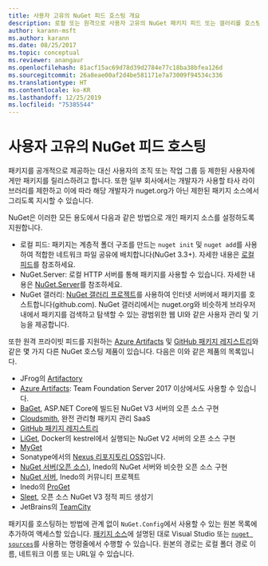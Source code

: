 ```yaml
---
title: 사용자 고유의 NuGet 피드 호스팅 개요
description: 로컬 또는 원격으로 사용자 고유의 NuGet 패키지 피드 또는 갤러리를 호스팅하기 위한 개요입니다.
author: karann-msft
ms.author: karann
ms.date: 08/25/2017
ms.topic: conceptual
ms.reviewer: anangaur
ms.openlocfilehash: 81acf15ac69d78d39d2784e77c18ba38bfea126d
ms.sourcegitcommit: 26a8eae00af2d4be581171e7a73009f94534c336
ms.translationtype: HT
ms.contentlocale: ko-KR
ms.lasthandoff: 12/25/2019
ms.locfileid: "75385544"
---
```

# <a name="hosting-your-own-nuget-feeds"></a>사용자 고유의 NuGet 피드 호스팅

패키지를 공개적으로 제공하는 대신 사용자의 조직 또는 작업 그룹 등 제한된 사용자에게만 패키지를 릴리스하려고 합니다. 또한 일부 회사에서는 개발자가 사용할 타사 라이브러리를 제한하고 이에 따라 해당 개발자가 nuget.org가 아닌 제한된 패키지 소스에서 그리도록 지시할 수 있습니다.

NuGet은 이러한 모든 용도에서 다음과 같은 방법으로 개인 패키지 소스를 설정하도록 지원합니다.

- 로컬 피드: 패키지는 계층적 폴더 구조를 만드는 `nuget init` 및 `nuget add`를 사용하여 적합한 네트워크 파일 공유에 배치합니다(NuGet 3.3+). 자세한 내용은 [로컬 피드](../hosting-packages/local-feeds.md)를 참조하세요.
- NuGet.Server: 로컬 HTTP 서버를 통해 패키지를 사용할 수 있습니다. 자세한 내용은 [NuGet.Server](../hosting-packages/nuget-server.md)를 참조하세요.
- NuGet 갤러리: [NuGet 갤러리 프로젝트](https://github.com/NuGet/NuGetGallery#build-and-run-the-gallery-in-arbitrary-number-easy-steps)를 사용하여 인터넷 서버에서 패키지를 호스트합니다(github.com). NuGet 갤러리에서는 nuget.org와 비슷하게 브라우저 내에서 패키지를 검색하고 탐색할 수 있는 광범위한 웹 UI와 같은 사용자 관리 및 기능을 제공합니다.

또한 원격 프라이빗 피드를 지원하는 [Azure Artifacts](https://www.visualstudio.com/docs/package/nuget/publish) 및 [GitHub 패키지 레지스트리](https://help.github.com/articles/configuring-nuget-for-use-with-github-package-registry)와 같은 몇 가지 다른 NuGet 호스팅 제품이 있습니다. 다음은 이와 같은 제품의 목록입니다.

- JFrog의 [Artifactory](https://www.jfrog.com/artifactory/)
- [Azure Artifacts](https://www.visualstudio.com/docs/package/nuget/publish): Team Foundation Server 2017 이상에서도 사용할 수 있습니다.
- [BaGet](https://github.com/loic-sharma/BaGet), ASP.NET Core에 빌드된 NuGet V3 서버의 오픈 소스 구현
- [Cloudsmith](https://cloudsmith.io/l/nuget-feed/), 완전 관리형 패키지 관리 SaaS
- [GitHub 패키지 레지스트리](https://help.github.com/articles/configuring-nuget-for-use-with-github-package-registry)
- [LiGet](https://github.com/ai-traders/liget), Docker의 kestrel에서 실행되는 NuGet V2 서버의 오픈 소스 구현
- [MyGet](https://myget.org)
- Sonatype에서의 [Nexus 리포지토리 OSS](https://www.sonatype.com/nexus-repository-oss)입니다.
- [NuGet 서버(오픈 소스)](https://github.com/svenkle/nuget-server), Inedo의 NuGet 서버와 비슷한 오픈 소스 구현
- [NuGet 서버](http://nugetserver.net/), Inedo의 커뮤니티 프로젝트
- Inedo의 [ProGet](https://inedo.com/proget)
- [Sleet](https://github.com/emgarten/sleet), 오픈 소스 NuGet V3 정적 피드 생성기
- JetBrains의 [TeamCity](https://www.jetbrains.com/teamcity/)

패키지를 호스팅하는 방법에 관계 없이 `NuGet.Config`에서 사용할 수 있는 원본 목록에 추가하여 액세스할 있습니다. [패키지 소스](../consume-packages/install-use-packages-visual-studio.md#package-sources)에 설명된 대로 Visual Studio 또는 [`nuget sources`](../reference/cli-reference/cli-ref-sources.md)를 사용하는 명령줄에서 수행할 수 있습니다. 원본의 경로는 로컬 폴더 경로 이름, 네트워크 이름 또는 URL일 수 있습니다.
